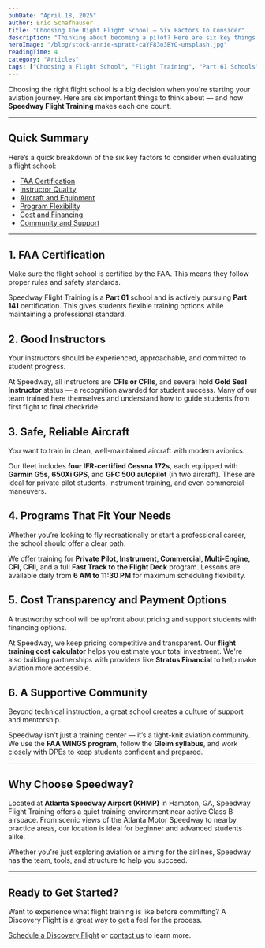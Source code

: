```yaml
---
pubDate: "April 18, 2025"
author: Eric Schafhauser
title: "Choosing The Right Flight School – Six Factors To Consider"
description: "Thinking about becoming a pilot? Here are six key things to look for when choosing a flight school — and how Speedway Flight Training checks every box."
heroImage: "/blog/stock-annie-spratt-caYF83o3BYQ-unsplash.jpg"
readingTime: 4
category: "Articles"
tags: ["Choosing a Flight School", "Flight Training", "Part 61 Schools", "Aviation Career", "Pilot Certification"]
---
```


Choosing the right flight school is a big decision when you're starting your aviation journey. Here are six important things to think about — and how **Speedway Flight Training** makes each one count.

---

## Quick Summary

Here’s a quick breakdown of the six key factors to consider when evaluating a flight school:

- [FAA Certification](#1-faa-certification)  
- [Instructor Quality](#2-good-instructors)  
- [Aircraft and Equipment](#3-safe-reliable-aircraft)  
- [Program Flexibility](#4-programs-that-fit-your-needs)  
- [Cost and Financing](#5-cost-transparency-and-payment-options)  
- [Community and Support](#6-a-supportive-community)

---

## 1. FAA Certification

Make sure the flight school is certified by the FAA. This means they follow proper rules and safety standards.

Speedway Flight Training is a **Part 61** school and is actively pursuing **Part 141** certification. This gives students flexible training options while maintaining a professional standard.

## 2. Good Instructors

Your instructors should be experienced, approachable, and committed to student progress.

At Speedway, all instructors are **CFIs or CFIIs**, and several hold **Gold Seal Instructor** status — a recognition awarded for student success. Many of our team trained here themselves and understand how to guide students from first flight to final checkride.

## 3. Safe, Reliable Aircraft

You want to train in clean, well-maintained aircraft with modern avionics.

Our fleet includes **four IFR-certified Cessna 172s**, each equipped with **Garmin G5s**, **650Xi GPS**, and **GFC 500 autopilot** (in two aircraft). These are ideal for private pilot students, instrument training, and even commercial maneuvers.

## 4. Programs That Fit Your Needs

Whether you’re looking to fly recreationally or start a professional career, the school should offer a clear path.

We offer training for **Private Pilot, Instrument, Commercial, Multi-Engine, CFI, CFII**, and a full **Fast Track to the Flight Deck** program. Lessons are available daily from **6 AM to 11:30 PM** for maximum scheduling flexibility.

## 5. Cost Transparency and Payment Options

A trustworthy school will be upfront about pricing and support students with financing options.

At Speedway, we keep pricing competitive and transparent. Our **flight training cost calculator** helps you estimate your total investment. We're also building partnerships with providers like **Stratus Financial** to help make aviation more accessible.

## 6. A Supportive Community

Beyond technical instruction, a great school creates a culture of support and mentorship.

Speedway isn’t just a training center — it’s a tight-knit aviation community. We use the **FAA WINGS program**, follow the **Gleim syllabus**, and work closely with DPEs to keep students confident and prepared.

---

## Why Choose Speedway?

Located at **Atlanta Speedway Airport (KHMP)** in Hampton, GA, Speedway Flight Training offers a quiet training environment near active Class B airspace. From scenic views of the Atlanta Motor Speedway to nearby practice areas, our location is ideal for beginner and advanced students alike.

Whether you're just exploring aviation or aiming for the airlines, Speedway has the team, tools, and structure to help you succeed.

---

## Ready to Get Started?

Want to experience what flight training is like before committing? A Discovery Flight is a great way to get a feel for the process.

[Schedule a Discovery Flight](https://www.speedwayft.com/discovery-flight) or [contact us](https://www.speedwayft.com/contact) to learn more.
